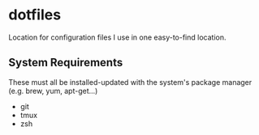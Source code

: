 # dotfiles
Location for configuration files I use in one easy-to-find location.


## System Requirements

These must all be installed-updated with the system's package manager (e.g. brew, yum, apt-get...)

* git
* tmux
* zsh

